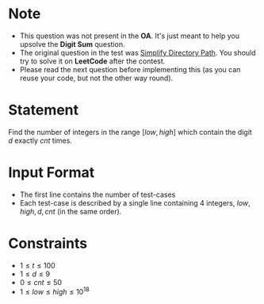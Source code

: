 # Note
* This question was not present in the **OA**. It's just meant to help you upsolve the **Digit Sum** question.
* The original question in the test was [Simplify Directory Path](https://leetcode.com/problems/simplify-path/). You should try to solve it on **LeetCode** after the contest.
* Please read the next question before implementing this (as you can reuse your code, but not the other way round).

# Statement
Find the number of integers in the range $[low, high]$ which contain the digit $d$ exactly $cnt$ times.

# Input Format
* The first line contains the number of test-cases
* Each test-case is described by a single line containing 4 integers, $low, high, d, cnt$ (in the same order).

# Constraints
* $1 \leq t \leq 100$
* $1 \leq d \leq 9$
* $0 \leq cnt \leq 50$
* $1 \leq low \leq high \leq 10^{18}$
